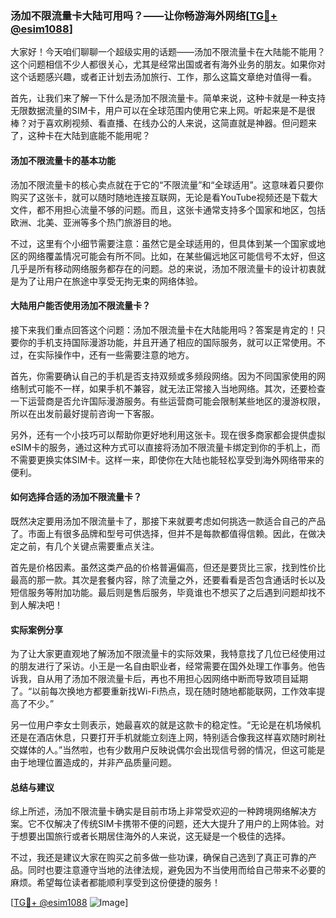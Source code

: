 ### 汤加不限流量卡大陆可用吗？——让你畅游海外网络[[TG💪+ @esim1088](https://t.me/s/esim1088)]

大家好！今天咱们聊聊一个超级实用的话题——汤加不限流量卡在大陆能不能用？这个问题相信不少人都很关心，尤其是经常出国或者有海外业务的朋友。如果你对这个话题感兴趣，或者正计划去汤加旅行、工作，那么这篇文章绝对值得一看。

首先，让我们来了解一下什么是汤加不限流量卡。简单来说，这种卡就是一种支持无限数据流量的SIM卡，用户可以在全球范围内使用它来上网。听起来是不是很棒？对于喜欢刷视频、看直播、在线办公的人来说，这简直就是神器。但问题来了，这种卡在大陆到底能不能用呢？

#### 汤加不限流量卡的基本功能

汤加不限流量卡的核心卖点就在于它的“不限流量”和“全球适用”。这意味着只要你购买了这张卡，就可以随时随地连接互联网，无论是看YouTube视频还是下载大文件，都不用担心流量不够的问题。而且，这张卡通常支持多个国家和地区，包括欧洲、北美、亚洲等多个热门旅游目的地。

不过，这里有个小细节需要注意：虽然它是全球适用的，但具体到某一个国家或地区的网络覆盖情况可能会有所不同。比如，在某些偏远地区可能信号不太好，但这几乎是所有移动网络服务都存在的问题。总的来说，汤加不限流量卡的设计初衷就是为了让用户在旅途中享受无拘无束的网络体验。

#### 大陆用户能否使用汤加不限流量卡？

接下来我们重点回答这个问题：汤加不限流量卡在大陆能用吗？答案是肯定的！只要你的手机支持国际漫游功能，并且开通了相应的国际服务，就可以正常使用。不过，在实际操作中，还有一些需要注意的地方。

首先，你需要确认自己的手机是否支持双频或多频段网络。因为不同国家使用的网络制式可能不一样，如果手机不兼容，就无法正常接入当地网络。其次，还要检查一下运营商是否允许国际漫游服务。有些运营商可能会限制某些地区的漫游权限，所以在出发前最好提前咨询一下客服。

另外，还有一个小技巧可以帮助你更好地利用这张卡。现在很多商家都会提供虚拟eSIM卡的服务，通过这种方式可以直接将汤加不限流量卡绑定到你的手机上，而不需要更换实体SIM卡。这样一来，即使你在大陆也能轻松享受到海外网络带来的便利。

#### 如何选择合适的汤加不限流量卡？

既然决定要用汤加不限流量卡了，那接下来就要考虑如何挑选一款适合自己的产品了。市面上有很多品牌和型号可供选择，但并不是每款都值得信赖。因此，在做决定之前，有几个关键点需要重点关注。

首先是价格因素。虽然这类产品的价格普遍偏高，但还是要货比三家，找到性价比最高的那一款。其次是套餐内容，除了流量之外，还要看看是否包含通话时长以及短信服务等附加功能。最后则是售后服务，毕竟谁也不想买了之后遇到问题却找不到人解决吧！

#### 实际案例分享

为了让大家更直观地了解汤加不限流量卡的实际效果，我特意找了几位已经使用过的朋友进行了采访。小王是一名自由职业者，经常需要在国外处理工作事务。他告诉我，自从用了汤加不限流量卡后，再也不用担心因网络中断而导致项目延期了。“以前每次换地方都要重新找Wi-Fi热点，现在随时随地都能联网，工作效率提高了不少。”

另一位用户李女士则表示，她最喜欢的就是这款卡的稳定性。“无论是在机场候机还是在酒店休息，只要打开手机就能立刻连上网，特别适合像我这样喜欢随时刷社交媒体的人。”当然啦，也有少数用户反映说偶尔会出现信号弱的情况，但这可能是由于地理位置造成的，并非产品质量问题。

#### 总结与建议

综上所述，汤加不限流量卡确实是目前市场上非常受欢迎的一种跨境网络解决方案。它不仅解决了传统SIM卡携带不便的问题，还大大提升了用户的上网体验。对于想要出国旅行或者长期居住海外的人来说，这无疑是一个极佳的选择。

不过，我还是建议大家在购买之前多做一些功课，确保自己选到了真正可靠的产品。同时也要注意遵守当地的法律法规，避免因为不当使用而给自己带来不必要的麻烦。希望每位读者都能顺利享受到这份便捷的服务！

[[TG💪+ @esim1088](https://t.me/s/esim1088) ![Image](https://i.postimg.cc/4NQfJmqS/Snipaste-2025-05-13-00-14-12.png)]
